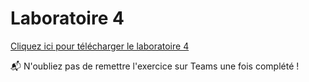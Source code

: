 # Laboratoire 4

[Cliquez ici pour télécharger le laboratoire 4](../../static/files/420905_lab4.zip)

📬 N'oubliez pas de remettre l'exercice sur Teams une fois complété !